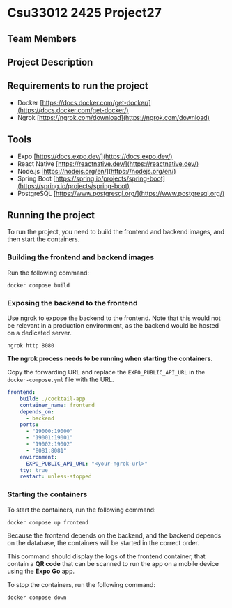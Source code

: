 # Csu33012 2425 Project27

## Team Members

## Project Description

## Requirements to run the project

- Docker [https://docs.docker.com/get-docker/](https://docs.docker.com/get-docker/)
- Ngrok [https://ngrok.com/download](https://ngrok.com/download)

## Tools

- Expo [https://docs.expo.dev/](https://docs.expo.dev/)
- React Native [https://reactnative.dev/](https://reactnative.dev/)
- Node.js [https://nodejs.org/en/](https://nodejs.org/en/)
- Spring Boot [https://spring.io/projects/spring-boot](https://spring.io/projects/spring-boot)
- PostgreSQL [https://www.postgresql.org/](https://www.postgresql.org/)

## Running the project

To run the project, you need to build the frontend and backend images, and then start the containers.

### Building the frontend and backend images

Run the following command:

```shell
docker compose build
```

### Exposing the backend to the frontend

Use ngrok to expose the backend to the frontend.
Note that this would not be relevant in a production environment, as the backend 
would be hosted on a dedicated server.

```shell
ngrok http 8080
```

**The ngrok process needs to be running when starting the containers.**

Copy the forwarding URL and replace the `EXPO_PUBLIC_API_URL` in the `docker-compose.yml` file with the URL.

```yaml
frontend:
    build: ./cocktail-app
    container_name: frontend
    depends_on:
      - backend
    ports:
      - "19000:19000"
      - "19001:19001"
      - "19002:19002"
      - "8081:8081"
    environment:
      EXPO_PUBLIC_API_URL: "<your-ngrok-url>"
    tty: true
    restart: unless-stopped
```

### Starting the containers

To start the containers, run the following command:

```shell
docker compose up frontend
```

Because the frontend depends on the backend, and the backend depends on the database, the containers will be started in the correct order. 

This command should display the logs of the frontend container, that contain a **QR code** that can be scanned to run the app on a mobile device using the **Expo Go** app.

To stop the containers, run the following command:

```shell
docker compose down
```